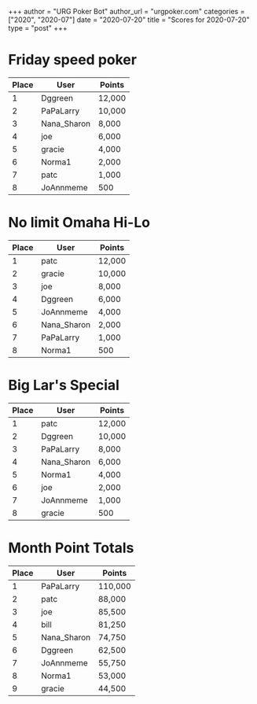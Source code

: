 +++
author = "URG Poker Bot"
author_url = "urgpoker.com"
categories = ["2020", "2020-07"]
date = "2020-07-20"
title = "Scores for 2020-07-20"
type = "post"
+++
# Friday speed poker

| Place | User | Points |
|-------|------|--------|
| 1 | Dggreen | 12,000 |
| 2 | PaPaLarry | 10,000 |
| 3 | Nana_Sharon | 8,000 |
| 4 | joe | 6,000 |
| 5 | gracie | 4,000 |
| 6 | Norma1 | 2,000 |
| 7 | patc | 1,000 |
| 8 | JoAnnmeme | 500 |

# No limit Omaha Hi-Lo

| Place | User | Points |
|-------|------|--------|
| 1 | patc | 12,000 |
| 2 | gracie | 10,000 |
| 3 | joe | 8,000 |
| 4 | Dggreen | 6,000 |
| 5 | JoAnnmeme | 4,000 |
| 6 | Nana_Sharon | 2,000 |
| 7 | PaPaLarry | 1,000 |
| 8 | Norma1 | 500 |

# Big Lar's Special

| Place | User | Points |
|-------|------|--------|
| 1 | patc | 12,000 |
| 2 | Dggreen | 10,000 |
| 3 | PaPaLarry | 8,000 |
| 4 | Nana_Sharon | 6,000 |
| 5 | Norma1 | 4,000 |
| 6 | joe | 2,000 |
| 7 | JoAnnmeme | 1,000 |
| 8 | gracie | 500 |

# Month Point Totals

| Place | User | Points |
|-------|------|--------|
| 1 | PaPaLarry | 110,000 |
| 2 | patc | 88,000 |
| 3 | joe | 85,500 |
| 4 | bill | 81,250 |
| 5 | Nana_Sharon | 74,750 |
| 6 | Dggreen | 62,500 |
| 7 | JoAnnmeme | 55,750 |
| 8 | Norma1 | 53,000 |
| 9 | gracie | 44,500 |

